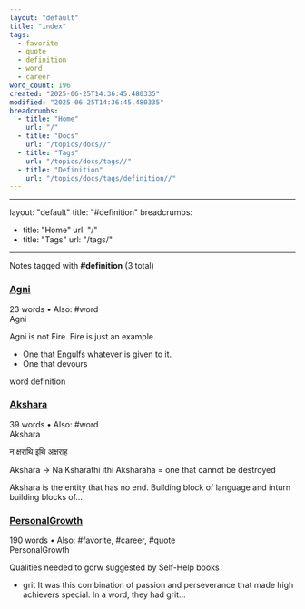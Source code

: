 ```yaml
---
layout: "default"
title: "index"
tags:
  - favorite
  - quote
  - definition
  - word
  - career
word_count: 196
created: "2025-06-25T14:36:45.480335"
modified: "2025-06-25T14:36:45.480335"
breadcrumbs:
  - title: "Home"
    url: "/"
  - title: "Docs"
    url: "/topics/docs//"
  - title: "Tags"
    url: "/topics/docs/tags//"
  - title: "Definition"
    url: "/topics/docs/tags/definition//"
---
```

---
layout: "default"
title: "#definition"
breadcrumbs:
  - title: "Home"
    url: "/"
  - title: "Tags"
    url: "/tags/"
---
Notes tagged with **#definition** (3 total)

<div class="note-grid">

<div class="note-card">
    <h3><a href="sanskrit-lit/agni/">Agni</a></h3>
    <div class="note-meta">
        23 words
        • Also: #word
    </div>
    <div class="note-excerpt">Agni

Agni is not Fire. Fire is just an example.

- One that Engulfs whatever is given to it.
- One that devours

word definition</div>
</div>

<div class="note-card">
    <h3><a href="sanskrit-lit/akshara/">Akshara</a></h3>
    <div class="note-meta">
        39 words
        • Also: #word
    </div>
    <div class="note-excerpt">Akshara

न क्षराथि इथि अक्षराह

Akshara -> Na Ksharathi ithi Aksharaha = one that cannot be destroyed

Akshara is the entity that has no end. Building block of language and inturn building blocks of...</div>
</div>

<div class="note-card">
    <h3><a href="personalgrowth/">PersonalGrowth</a></h3>
    <div class="note-meta">
        190 words
        • Also: #favorite, #career, #quote
    </div>
    <div class="note-excerpt">PersonalGrowth

 Qualities needed to gorw suggested by Self-Help books

- grit It was this combination of passion and perseverance that made high achievers special. In a word, they had grit...</div>
</div>
</div>